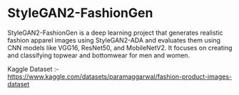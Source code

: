 # StyleGAN2-FashionGen
StyleGAN2-FashionGen is a deep learning project that generates realistic fashion apparel images using StyleGAN2-ADA and evaluates them using CNN models like VGG16, ResNet50, and MobileNetV2. It focuses on creating and classifying topwear and bottomwear for men and women.

Kaggle Dataset :- https://www.kaggle.com/datasets/paramaggarwal/fashion-product-images-dataset
